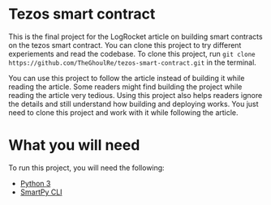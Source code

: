 # Tezos smart contract

This is the final project for the LogRocket article on building smart contracts on the tezos smart contract. You can clone this project to try different experiements and read the codebase. To clone this project, run `git clone https://github.com/TheGhoulRe/tezos-smart-contract.git` in the terminal.

You can use this project to follow the article instead of building it while reading the article. Some readers might find building the project while reading the article very tedious. Using this project also helps readers ignore the details and still understand how building and deploying works. You just need to clone this project and work with it while following the article.

# What you will need

To run this project, you will need the following:
* [Python 3](https://www.python.org/downloads/)
* [SmartPy CLI](https://smartpy.io/docs/cli/)
